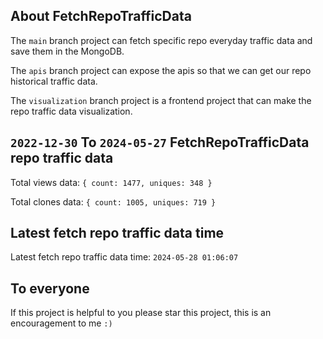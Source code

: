 ## About FetchRepoTrafficData

The `main` branch project can fetch specific repo everyday traffic data and save them in the MongoDB.

The `apis` branch project can expose the apis so that we can get our repo historical traffic data.

The `visualization` branch project is a frontend project that can make the repo traffic data visualization.

## `2022-12-30` To `2024-05-27` FetchRepoTrafficData repo traffic data

Total views data: `{ count: 1477, uniques: 348 }`

Total clones data: `{ count: 1005, uniques: 719 }`

## Latest fetch repo traffic data time

Latest fetch repo traffic data time: `2024-05-28 01:06:07`

## To everyone

If this project is helpful to you please star this project, this is an encouragement to me `:)`



